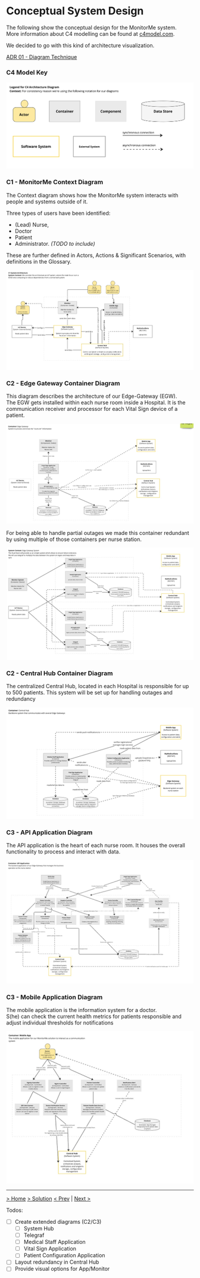 # Conceptual System Design

The following show the conceptual design for the MonitorMe system.  
More information about C4 modelling can be found at [c4model.com](https://c4model.com/).

We decided to go with this kind of architecture visualization.

[ADR 01 - Diagram Technique](../ADRs/01-DiagramTechnique.md)

### C4 Model Key

![](../assets/diagrams/c4-legend.jpg)

### C1 - MonitorMe Context Diagram

The Context diagram shows how the MonitorMe system interacts with people and systems outside of it.

Three types of users have been identified:
- (Lead) Nurse,
- Doctor
- Patient
- Administrator. *(TODO to include)*


These are further defined in Actors, Actions & Significant Scenarios, with definitions in the Glossary.

![](../assets/diagrams/c1-level-diagram-overall-system.jpg)

### C2 - Edge Gateway Container Diagram

This diagram describes the architecture of our Edge-Gateway (EGW).  
The EGW gets installed within each nurse room inside a Hospital. It is the communication receiver and processor for each Vital Sign device of a patient.

![](../assets/diagrams/c2-level-diagram-edge-gateway-container.jpg)

For being able to handle partial outages we made this container redundant by using multiple of those containers per nurse station.

![](../assets/diagrams/c2-level-diagram-edge-gateway-system.jpg)

### C2 - Central Hub Container Diagram

The centralized Central Hub, located in each Hospital is responsible for up to 500 patients.
This system will be set up for handling outages and redundancy

![](../assets/diagrams/c2-level-diagram-system-hub-container.jpg)

### C3 - API Application Diagram

The API application is the heart of each nurse room. It houses the overall functionality to process and interact with data.

![](../assets/diagrams/c3-level-diagram-api-application.jpg)

### C3 - Mobile Application Diagram

The mobile application is the information system for a doctor.  
S(he) can check the current health metrics for patients responsible and adjust individual thresholds for notifications

![](../assets/diagrams/c3-level-diagram-mobile-application.jpg)

---

[> Home](../README.md)    [> Solution](README.md)
[< Prev](ArchitecturePattern.md)  |  [Next >](OverallSystem.md)

Todos:

- [ ] Create extended diagrams (C2/C3)
  - [ ] System Hub
  - [ ] Telegraf
  - [ ] Medical Staff Application
  - [ ] Vital Sign Application
  - [ ] Patient Configuration Application
- [ ] Layout redundancy in Central Hub
- [ ] Provide visual options for App/Monitor